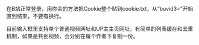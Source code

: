 在B站正常登录，用你会的方法把Cookie整个贴到cookie.txt，从“buvid3=”开始直到结束，不要有换行。

目前输入框里支持单个普通视频网址和UP主主页网址，有简单的列表缓存和去重机制，如果是共创视频，会分别在每个作者下复制一份。
